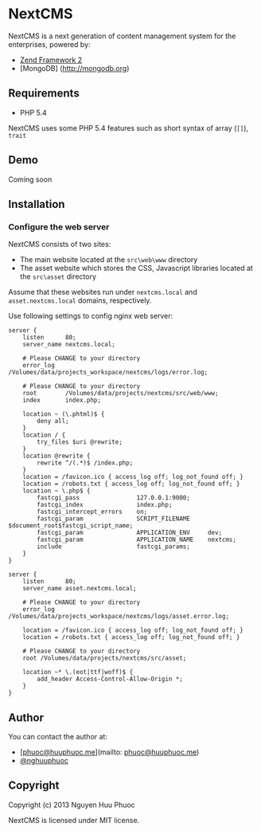 # NextCMS

NextCMS is a next generation of content management system for the enterprises, powered by:

* [Zend Framework 2](http://framework.zend.com)
* [MongoDB] (http://mongodb.org)

## Requirements

* PHP 5.4

NextCMS uses some PHP 5.4 features such as short syntax of array (```[]```), ```trait```

## Demo

Coming soon

## Installation

### Configure the web server

NextCMS consists of two sites:
* The main website located at the ```src\web\www``` directory
* The asset website which stores the CSS, Javascript libraries located at the ```src\asset``` directory

Assume that these websites run under ```nextcms.local``` and ```asset.nextcms.local``` domains, respectively.

Use following settings to config nginx web server:

```
server {
    listen      80;
    server_name nextcms.local;

    # Please CHANGE to your directory
    error_log   /Volumes/data/projects_workspace/nextcms/logs/error.log;

    # Please CHANGE to your directory
    root        /Volumes/data/projects/nextcms/src/web/www;
    index       index.php;

    location ~ (\.phtml)$ {
        deny all;
    }
    location / {
        try_files $uri @rewrite;
    }
    location @rewrite {
        rewrite ^/(.*)$ /index.php;
    }
    location = /favicon.ico { access_log off; log_not_found off; }
    location = /robots.txt { access_log off; log_not_found off; }
    location ~ \.php$ {
        fastcgi_pass                127.0.0.1:9000;
        fastcgi_index               index.php;
        fastcgi_intercept_errors    on;
        fastcgi_param               SCRIPT_FILENAME     $document_root$fastcgi_script_name;
        fastcgi_param               APPLICATION_ENV     dev;
        fastcgi_param               APPLICATION_NAME    nextcms;
        include                     fastcgi_params;
    }
}
```

```
server {
    listen      80;
    server_name asset.nextcms.local;

    # Please CHANGE to your directory
    error_log   /Volumes/data/projects_workspace/nextcms/logs/asset.error.log;

    location = /favicon.ico { access_log off; log_not_found off; }
    location = /robots.txt { access_log off; log_not_found off; }

    # Please CHANGE to your directory
    root /Volumes/data/projects/nextcms/src/asset;

    location ~* \.(eot|ttf|woff)$ {
        add_header Access-Control-Allow-Origin *;
    }
}
```

## Author

You can contact the author at:

* [phuoc@huuphuoc.me](mailto: phuoc@huuphuoc.me)
* [@nghuuphuoc](http://twitter.com/nghuuphuoc)

## Copyright

Copyright (c) 2013 Nguyen Huu Phuoc

NextCMS is licensed under MIT license.
